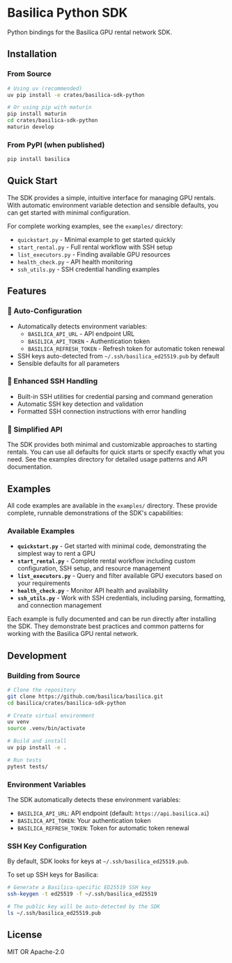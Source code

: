 # Basilica Python SDK

Python bindings for the Basilica GPU rental network SDK.

## Installation

### From Source

```bash
# Using uv (recommended)
uv pip install -e crates/basilica-sdk-python

# Or using pip with maturin
pip install maturin
cd crates/basilica-sdk-python
maturin develop
```

### From PyPI (when published)

```bash
pip install basilica
```

## Quick Start

The SDK provides a simple, intuitive interface for managing GPU rentals. With automatic environment variable detection and sensible defaults, you can get started with minimal configuration.

For complete working examples, see the `examples/` directory:
- `quickstart.py` - Minimal example to get started quickly
- `start_rental.py` - Full rental workflow with SSH setup
- `list_executors.py` - Finding available GPU resources
- `health_check.py` - API health monitoring
- `ssh_utils.py` - SSH credential handling examples

## Features

### 🚀 Auto-Configuration
- Automatically detects environment variables:
  - `BASILICA_API_URL` - API endpoint URL
  - `BASILICA_API_TOKEN` - Authentication token
  - `BASILICA_REFRESH_TOKEN` - Refresh token for automatic token renewal
- SSH keys auto-detected from `~/.ssh/basilica_ed25519.pub` by default
- Sensible defaults for all parameters

### 🔐 Enhanced SSH Handling
- Built-in SSH utilities for credential parsing and command generation
- Automatic SSH key detection and validation
- Formatted SSH connection instructions with error handling

### 🎯 Simplified API
The SDK provides both minimal and customizable approaches to starting rentals. You can use all defaults for quick starts or specify exactly what you need. See the examples directory for detailed usage patterns and API documentation.

## Examples

All code examples are available in the `examples/` directory. These provide complete, runnable demonstrations of the SDK's capabilities:

### Available Examples

- **`quickstart.py`** - Get started with minimal code, demonstrating the simplest way to rent a GPU
- **`start_rental.py`** - Complete rental workflow including custom configuration, SSH setup, and resource management
- **`list_executors.py`** - Query and filter available GPU executors based on your requirements
- **`health_check.py`** - Monitor API health and availability
- **`ssh_utils.py`** - Work with SSH credentials, including parsing, formatting, and connection management

Each example is fully documented and can be run directly after installing the SDK. They demonstrate best practices and common patterns for working with the Basilica GPU rental network.

## Development

### Building from Source

```bash
# Clone the repository
git clone https://github.com/basilica/basilica.git
cd basilica/crates/basilica-sdk-python

# Create virtual environment
uv venv
source .venv/bin/activate

# Build and install
uv pip install -e .

# Run tests
pytest tests/
```

### Environment Variables

The SDK automatically detects these environment variables:

- `BASILICA_API_URL`: API endpoint (default: `https://api.basilica.ai`)
- `BASILICA_API_TOKEN`: Your authentication token
- `BASILICA_REFRESH_TOKEN`: Token for automatic token renewal

### SSH Key Configuration

By default, SDK looks for keys at `~/.ssh/basilica_ed25519.pub`.

To set up SSH keys for Basilica:
```bash
# Generate a Basilica-specific ED25519 SSH key
ssh-keygen -t ed25519 -f ~/.ssh/basilica_ed25519

# The public key will be auto-detected by the SDK
ls ~/.ssh/basilica_ed25519.pub
```

## License

MIT OR Apache-2.0